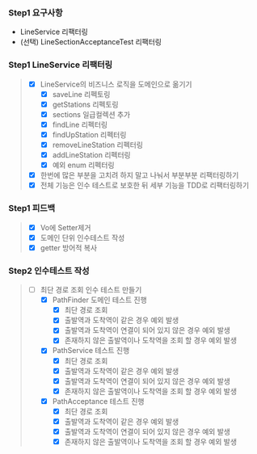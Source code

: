 ### Step1 요구사항
- LineService 리팩터링
- (선택) LineSectionAcceptanceTest 리팩터링


### Step1 LineService 리팩터링
> - [x] LineService의 비즈니스 로직을 도메인으로 옮기기
>   - [x] saveLine 리펙토링
>   - [x] getStations 리펙토링
>   - [x] sections 일급컬렉션 추가
>   - [x] findLine 리펙터링
>   - [x] findUpStation 리펙터링
>   - [x] removeLineStation 리펙터링
>   - [x] addLineStation 리펙터링
>   - [x] 예외 enum 리펙터링
> - [x] 한번에 많은 부분을 고치려 하지 말고 나눠서 부분부분 리팩터링하기
> - [x] 전체 기능은 인수 테스트로 보호한 뒤 세부 기능을 TDD로 리팩터링하기


### Step1 피드백
> - [x] Vo에 Setter제거
> - [x] 도메인 단위 인수테스트 작성
> - [x] getter 방어적 복사 
> 

### Step2 인수테스트 작성
> - [ ] 최단 경로 조회 인수 테스트 만들기
>   - [x] PathFinder 도메인 테스트 진행
>     - [x] 최단 경로 조회 
>     - [x] 출발역과 도착역이 같은 경우 예외 발생
>     - [x] 출발역과 도착역이 연결이 되어 있지 않은 경우 예외 발생
>     - [x] 존재하지 않은 출발역이나 도착역을 조회 할 경우 예외 발생
>   - [x] PathService 테스트 진행
>     - [x] 최단 경로 조회
>     - [x] 출발역과 도착역이 같은 경우 예외 발생
>     - [x] 출발역과 도착역이 연결이 되어 있지 않은 경우 예외 발생
>     - [x] 존재하지 않은 출발역이나 도착역을 조회 할 경우 예외 발생
>   - [x] PathAcceptance 테스트 진행
>     - [x] 최단 경로 조회
>     - [x] 출발역과 도착역이 같은 경우 예외 발생
>     - [x] 출발역과 도착역이 연결이 되어 있지 않은 경우 예외 발생
>     - [x] 존재하지 않은 출발역이나 도착역을 조회 할 경우 예외 발생
